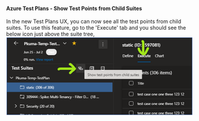 #### Azure Test Plans - Show Test Points from Child Suites
In the new Test Plans UX, you can now see all the test points from child suites. To use this feature, go to the 'Execute' tab and you should see the below icon just above the suite tree,
![image for show test points from child suites](../images/show-test-points-from-child-suites.png)

